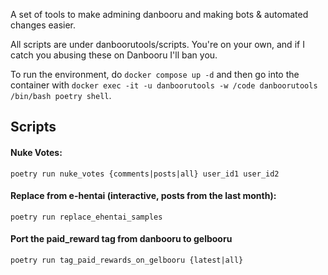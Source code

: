 A set of tools to make admining danbooru and making bots & automated changes easier.

All scripts are under danboorutools/scripts. You're on your own, and if I catch you abusing these on Danbooru I'll ban you.


To run the environment, do `docker compose up -d` and then go into the container with `docker exec -it -u danboorutools -w /code danboorutools /bin/bash poetry shell`.


## Scripts

#### Nuke Votes:
```
poetry run nuke_votes {comments|posts|all} user_id1 user_id2
```


#### Replace from e-hentai (interactive, posts from the last month):
```
poetry run replace_ehentai_samples
```


#### Port the paid_reward tag from danbooru to gelbooru
```
poetry run tag_paid_rewards_on_gelbooru {latest|all}
```
